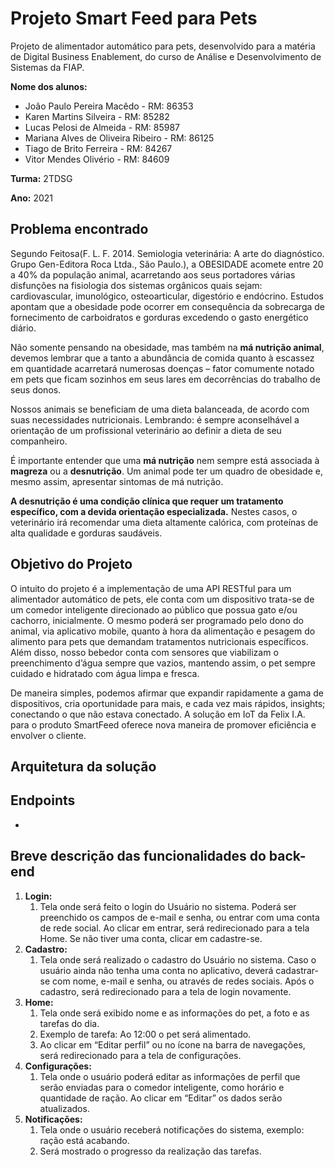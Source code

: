 # Projeto Smart Feed para Pets

Projeto de alimentador automático para pets, desenvolvido para a matéria de Digital Business Enablement, do curso de Análise e Desenvolvimento de Sistemas da FIAP.

**Nome dos alunos:**

- João Paulo Pereira Macêdo - RM: 86353
- Karen Martins Silveira - RM: 85282
- Lucas Pelosi de Almeida - RM: 85987
- Mariana Alves de Oliveira Ribeiro - RM: 86125
- Tiago de Brito Ferreira - RM: 84267
- Vitor Mendes Olivério - RM: 84609

**Turma:** 2TDSG

**Ano:** 2021

## Problema encontrado

Segundo Feitosa(F. L. F. 2014. Semiologia veterinária: A arte do diagnóstico. Grupo Gen-Editora Roca Ltda., São Paulo.), a OBESIDADE acomete entre 20 a 40% da população animal, acarretando aos seus portadores várias disfunções na fisiologia dos sistemas orgânicos quais sejam: cardiovascular, imunológico, osteoarticular, digestório e endócrino. Estudos apontam que a obesidade pode ocorrer em consequência da sobrecarga de fornecimento de carboidratos e gorduras excedendo o gasto energético diário. 

Não somente pensando na obesidade, mas também na **má nutrição animal**, devemos lembrar que a tanto a abundância de comida quanto à escassez em quantidade acarretará numerosas doenças – fator comumente notado em pets que ficam sozinhos em seus lares em decorrências do trabalho de seus donos. 

Nossos animais se beneficiam de uma dieta balanceada, de acordo com suas necessidades nutricionais. Lembrando: é sempre aconselhável a orientação de um profissional veterinário ao definir a dieta de seu companheiro.

É importante entender que uma **má nutrição** nem sempre está associada à **magreza** ou a **desnutrição**. Um animal pode ter um quadro de obesidade e, mesmo assim, apresentar sintomas de má nutrição. 

**A desnutrição é uma condição clínica que requer um tratamento específico, com a devida orientação especializada.** Nestes casos, o veterinário irá recomendar uma dieta altamente calórica, com proteínas de alta qualidade e gorduras saudáveis.

## Objetivo do Projeto

O intuito do projeto é a implementação de uma API RESTful para um alimentador automático de pets, ele conta com um dispositivo trata-se de um comedor inteligente direcionado ao público que possua gato e/ou cachorro, inicialmente. O mesmo poderá ser programado pelo dono do animal, via aplicativo mobile, quanto à hora da alimentação e pesagem do alimento para pets que demandam tratamentos nutricionais específicos. Além disso, nosso bebedor conta com sensores que viabilizam o preenchimento d’água sempre que vazios, mantendo assim, o pet sempre cuidado e hidratado com água limpa e fresca.

De maneira simples, podemos afirmar que expandir rapidamente a gama de dispositivos, cria oportunidade para mais, e cada vez mais rápidos, insights; conectando o que não estava conectado. A solução em IoT da Felix I.A. para o produto SmartFeed oferece nova maneira de promover eficiência e envolver o cliente.

## Arquitetura da solução

## Endpoints

- 

## Breve descrição das funcionalidades do back-end

1. **Login:**
    1. Tela onde será feito o login do Usuário no sistema. Poderá ser preenchido os campos de e-mail e senha, ou entrar com uma conta de rede social. Ao clicar em entrar, será redirecionado para a tela Home. Se não tiver uma conta, clicar em cadastre-se.
2. **Cadastro:** 
    1. Tela onde será realizado o cadastro do Usuário no sistema. Caso o usuário ainda não tenha uma conta no aplicativo, deverá cadastrar-se com nome, e-mail e senha, ou através de redes sociais. Após o cadastro, será redirecionado para a tela de login novamente.
3. **Home:**
    1. Tela onde será exibido nome e as informações do pet, a foto e as tarefas do dia.
    2. Exemplo de tarefa: Ao 12:00 o pet será alimentado. 
    3. Ao clicar em “Editar perfil” ou no ícone na barra de navegações, será redirecionado para a tela de configurações.
4. **Configurações:**
    1. Tela onde o usuário poderá editar as informações de perfil que serão enviadas para o comedor inteligente, como horário e quantidade de ração. Ao clicar em “Editar” os dados serão atualizados.
5. **Notificações:** 
    1. Tela onde o usuário receberá notificações do sistema, exemplo: ração está acabando. 
    2. Será mostrado o progresso da realização das tarefas.
